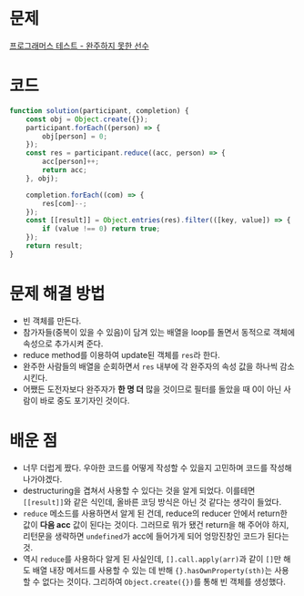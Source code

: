 # 문제

[프로그래머스 테스트 - 완주하지 못한 선수](https://programmers.co.kr/learn/courses/30/lessons/42576)

# 코드

```js
function solution(participant, completion) {
	const obj = Object.create({});
	participant.forEach((person) => {
		obj[person] = 0;
	});
	const res = participant.reduce((acc, person) => {
		acc[person]++;
		return acc;
	}, obj);

	completion.forEach((com) => {
		res[com]--;
	});
	const [[result]] = Object.entries(res).filter(([key, value]) => {
		if (value !== 0) return true;
	});
	return result;
}
```

# 문제 해결 방법

-   빈 객체를 만든다.
-   참가자들(중복이 있을 수 있음)이 담겨 있는 배열을 loop를 돌면서 동적으로 객체에 속성으로 추가시켜 준다.
-   reduce method를 이용하여 update된 객체를 `res`라 한다.
-   완주한 사람들의 배열을 순회하면서 `res` 내부에 각 완주자의 속성 값을 하나씩 감소시킨다.
-   어쨌든 도전자보다 완주자가 **한 명 더** 많을 것이므로 필터를 돌았을 때 0이 아닌 사람이 바로 중도 포기자인 것이다.

# 배운 점

-   너무 더럽게 짰다. 우아한 코드를 어떻게 작성할 수 있을지 고민하며 코드를 작성해 나가야겠다.
-   destructuring을 겹쳐서 사용할 수 있다는 것을 알게 되었다. 이를테면 `[[result]]`와 같은 식인데, 올바른 코딩 방식은 아닌 것 같다는 생각이 들었다.
-   `reduce` 메소드를 사용하면서 알게 된 건데, reduce의 reducer 안에서 return한 값이 **다음 acc** 값이 된다는 것이다. 그러므로 뭐가 됐건 return을 해 주어야 하지, 리턴문을 생략하면 `undefined`가 acc에 들어가게 되어 엉망진창인 코드가 된다는 것.
-   역시 `reduce`를 사용하다 알게 된 사실인데, `[].call.apply(arr)`과 같이 `[]`만 해도 배열 내장 메서드를 사용할 수 있는 데 반해 `{}.hasOwnProperty(sth)`는 사용할 수 없다는 것이다. 그리하여 `Object.create({})`를 통해 빈 객체를 생성했다.
